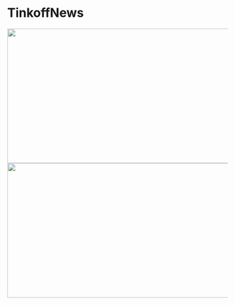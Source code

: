 # TinkoffNews
<img src="https://user-images.githubusercontent.com/26670293/57987047-008d2580-7a85-11e9-93e4-11571052bc75.jpg" height="307px" width="780px">   <img src="https://user-images.githubusercontent.com/26670293/57987054-17337c80-7a85-11e9-89e6-6b4ccaca720b.jpg" height="307px" width="780px">  
